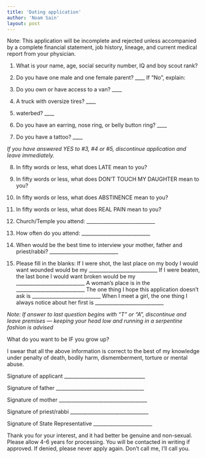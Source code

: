 ```yaml
---
title: 'Dating application'
author: 'Noam Sain'
layout: post
---
```


Note: This application will be incomplete and rejected unless accompanied by a complete financial statement, job history, lineage, and current medical report from your physician.

1. What is your name, age, social security number, IQ and boy scout rank?

2. Do you have one male and one female parent? ____ If “No”, explain:

3. Do you own or have access to a van? ____

4. A truck with oversize tires? ____

5. waterbed? ____

6. Do you have an earring, nose ring, or belly button ring? ____

7. Do you have a tattoo? ____

*If you have answered YES to #3, #4 or #5, discontinue application and leave immediately.*

8. In fifty words or less, what does LATE mean to you?

9. In fifty words or less, what does DON’T TOUCH MY DAUGHTER mean to you?

10. In fifty words or less, what does ABSTINENCE mean to you?

11. In fifty words or less, what does REAL PAIN mean to you?

12. Church/Temple you attend: ____________________________

13. How often do you attend: ____________________________

14. When would be the best time to interview your mother, father and priest/rabbi? ____________________________

15. Please fill in the blanks: If I were shot, the last place on my body I would want wounded would be my ____________________________ If I were beaten, the last bone I would want broken would be my ____________________________ A woman’s place is in the ____________________________ The one thing I hope this application doesn’t ask is ____________________________ When I meet a girl, the one thing I always notice about her first is ____________________________

*Note: If answer to last question begins with “T” or “A”, discontinue and leave premises — keeping your head low and running in a serpentine fashion is advised*

What do you want to be IF you grow up?

I swear that all the above information is correct to the best of my knowledge under penalty of death, bodily harm, dismemberment, torture or mental abuse.

Signature of applicant _________________________________

Signature of father ____________________________________

Signature of mother ____________________________________

Signature of priest/rabbi ________________________________

Signature of State Representative ________________________

Thank you for your interest, and it had better be genuine and non-sexual. Please allow 4-6 years for processing. You will be contacted in writing if approved. If denied, please never apply again. Don’t call me, I’ll call you.
